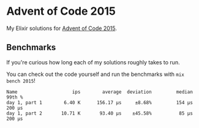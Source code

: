 # Advent of Code 2015

My Elixir solutions for [Advent of Code 2015](https://adventofcode.com/2015).

## Benchmarks

If you're curious how long each of my solutions roughly takes to run.

You can check out the code yourself and run the benchmarks with `mix bench 2015`!

```
Name                    ips        average  deviation         median         99th %
day 1, part 1        6.40 K      156.17 μs     ±8.68%         154 μs         200 μs
day 1, part 2       10.71 K       93.40 μs    ±45.58%          85 μs         200 μs
```
